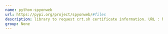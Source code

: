 ```yaml
---
name: python-spyonweb
url: https://pypi.org/project/spyonweb/#files
description: library to request crt.sh certificate information. URL : https://pypi.org/project/spyonweb/#files Groups : None
group: None
---
```

